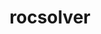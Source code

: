 ---
title: "rocsolver"
layout: cache
categories: [package, develop-2025-05-25]
meta: {"compilers": ["gcc@11.4.0", "gcc@13.2.0"], "num_specs": 3, "num_specs_by_stack": {"e4s": 1, "ml-linux-x86_64-rocm": 2, "root": 3}, "oss": ["ubuntu22.04", "ubuntu24.04"], "platforms": ["linux"], "stacks": ["e4s", "ml-linux-x86_64-rocm", "root"], "targets": ["x86_64_v3"], "versions": ["6.3.3"]}
spec_details: [{"compiler": "gcc@11.4.0", "hash": "gt6dkdkixci7mvlp4zupai3oolwlfyqe", "os": "ubuntu22.04", "platform": "linux", "size": "-", "stacks": ["e4s", "root"], "target": "x86_64_v3", "variants": ["amdgpu_target:=auto", "~asan", "build_system=cmake", "build_type=Release", "generator=make", "~ipo", "+optimal"], "versions": ["6.3.3"]}, {"compiler": "gcc@13.2.0", "hash": "ihi5vuzpw77kiodkumyjsafzff7tawam", "os": "ubuntu24.04", "platform": "linux", "size": "-", "stacks": ["ml-linux-x86_64-rocm", "root"], "target": "x86_64_v3", "variants": ["amdgpu_target:=gfx90a", "~asan", "build_system=cmake", "build_type=Release", "generator=make", "~ipo", "+optimal"], "versions": ["6.3.3"]}, {"compiler": "gcc@13.2.0", "hash": "r4lborxwsidr7btgyqr6grukcx7ux2hv", "os": "ubuntu24.04", "platform": "linux", "size": "-", "stacks": ["ml-linux-x86_64-rocm", "root"], "target": "x86_64_v3", "variants": ["amdgpu_target:=gfx90a", "~asan", "build_system=cmake", "build_type=Release", "generator=make", "~ipo", "+optimal"], "versions": ["6.3.3"]}]
---